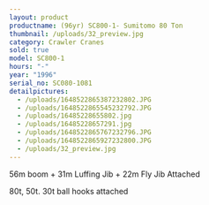 ```yaml
---
layout: product
productname: (96yr) SC800-1- Sumitomo 80 Ton
thumbnail: /uploads/32_preview.jpg
category: Crawler Cranes
sold: true
model: SC800-1
hours: "-"
year: "1996"
serial_no: SC080-1081
detailpictures:
  - /uploads/1648522865387232802.JPG
  - /uploads/1648522865545232792.JPG
  - /uploads/16485228655802.jpg
  - /uploads/16485228657291.jpg
  - /uploads/1648522865767232796.JPG
  - /uploads/1648522865927232800.JPG
  - /uploads/32_preview.jpg
---
```

56m boom + 31m Luffing Jib + 22m Fly Jib Attached

80t, 50t. 30t ball hooks attached